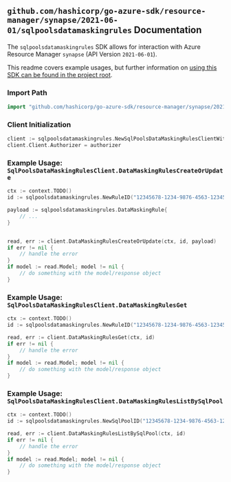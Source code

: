 
## `github.com/hashicorp/go-azure-sdk/resource-manager/synapse/2021-06-01/sqlpoolsdatamaskingrules` Documentation

The `sqlpoolsdatamaskingrules` SDK allows for interaction with Azure Resource Manager `synapse` (API Version `2021-06-01`).

This readme covers example usages, but further information on [using this SDK can be found in the project root](https://github.com/hashicorp/go-azure-sdk/tree/main/docs).

### Import Path

```go
import "github.com/hashicorp/go-azure-sdk/resource-manager/synapse/2021-06-01/sqlpoolsdatamaskingrules"
```


### Client Initialization

```go
client := sqlpoolsdatamaskingrules.NewSqlPoolsDataMaskingRulesClientWithBaseURI("https://management.azure.com")
client.Client.Authorizer = authorizer
```


### Example Usage: `SqlPoolsDataMaskingRulesClient.DataMaskingRulesCreateOrUpdate`

```go
ctx := context.TODO()
id := sqlpoolsdatamaskingrules.NewRuleID("12345678-1234-9876-4563-123456789012", "example-resource-group", "workspaceName", "sqlPoolName", "dataMaskingRuleName")

payload := sqlpoolsdatamaskingrules.DataMaskingRule{
	// ...
}


read, err := client.DataMaskingRulesCreateOrUpdate(ctx, id, payload)
if err != nil {
	// handle the error
}
if model := read.Model; model != nil {
	// do something with the model/response object
}
```


### Example Usage: `SqlPoolsDataMaskingRulesClient.DataMaskingRulesGet`

```go
ctx := context.TODO()
id := sqlpoolsdatamaskingrules.NewRuleID("12345678-1234-9876-4563-123456789012", "example-resource-group", "workspaceName", "sqlPoolName", "dataMaskingRuleName")

read, err := client.DataMaskingRulesGet(ctx, id)
if err != nil {
	// handle the error
}
if model := read.Model; model != nil {
	// do something with the model/response object
}
```


### Example Usage: `SqlPoolsDataMaskingRulesClient.DataMaskingRulesListBySqlPool`

```go
ctx := context.TODO()
id := sqlpoolsdatamaskingrules.NewSqlPoolID("12345678-1234-9876-4563-123456789012", "example-resource-group", "workspaceName", "sqlPoolName")

read, err := client.DataMaskingRulesListBySqlPool(ctx, id)
if err != nil {
	// handle the error
}
if model := read.Model; model != nil {
	// do something with the model/response object
}
```
